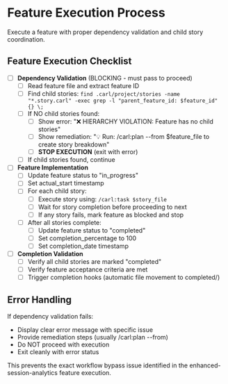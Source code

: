 # Feature Execution Process

Execute a feature with proper dependency validation and child story coordination.

## Feature Execution Checklist

- [ ] **Dependency Validation** (BLOCKING - must pass to proceed)
  - [ ] Read feature file and extract feature ID
  - [ ] Find child stories: `find .carl/project/stories -name "*.story.carl" -exec grep -l "parent_feature_id: $feature_id" {} \;`
  - [ ] If NO child stories found:
    - [ ] Show error: "❌ HIERARCHY VIOLATION: Feature has no child stories"
    - [ ] Show remediation: "💡 Run: /carl:plan --from $feature_file to create story breakdown"
    - [ ] **STOP EXECUTION** (exit with error)
  - [ ] If child stories found, continue

- [ ] **Feature Implementation**
  - [ ] Update feature status to "in_progress"
  - [ ] Set actual_start timestamp
  - [ ] For each child story:
    - [ ] Execute story using: `/carl:task $story_file`
    - [ ] Wait for story completion before proceeding to next
    - [ ] If any story fails, mark feature as blocked and stop
  - [ ] After all stories complete:
    - [ ] Update feature status to "completed"
    - [ ] Set completion_percentage to 100
    - [ ] Set completion_date timestamp

- [ ] **Completion Validation**
  - [ ] Verify all child stories are marked "completed"
  - [ ] Verify feature acceptance criteria are met
  - [ ] Trigger completion hooks (automatic file movement to completed/)

## Error Handling

If dependency validation fails:
- Display clear error message with specific issue
- Provide remediation steps (usually /carl:plan --from)
- Do NOT proceed with execution
- Exit cleanly with error status

This prevents the exact workflow bypass issue identified in the enhanced-session-analytics feature execution.
